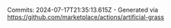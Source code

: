 Commits: 2024-07-17T21:35:13.615Z - Generated via https://github.com/marketplace/actions/artificial-grass
<br>
